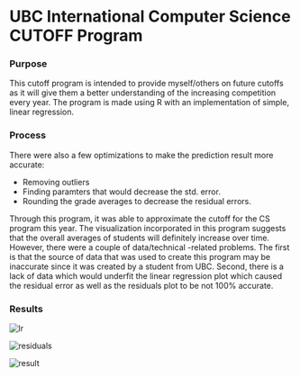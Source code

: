 # UBC International Computer Science CUTOFF Program

<h3>Purpose</h3>

This cutoff program is intended to provide myself/others on future cutoffs as it will give them a better understanding of the increasing competition every year.
The program is made using R with an implementation of simple, linear regression. 


<h3>Process</h3>

There were also a few optimizations to make the prediction result more accurate: 
- Removing outliers 
- Finding paramters that would decrease the std. error.
- Rounding the grade averages to decrease the residual errors.

Through this program, it was able to approximate the cutoff for the CS program this year. The visualization incorporated in this program suggests that the overall averages of students will definitely increase over time.
However, there were a couple of data/technical -related problems. The first is that the source of data that was used to create this program may be inaccurate since it was created by a student from UBC. 
Second, there is a lack of data which would underfit the linear regression plot which caused the residual error as well as the residuals plot to be not 100% accurate.

<h3>Results</h3>

![lr](https://github.com/JohnKang0720/cutoff-program/assets/76849492/470346f6-f230-4dd4-9083-82527b9c9faa)

![residuals](https://github.com/JohnKang0720/cutoff-program/assets/76849492/0de6efa0-a2d0-4e9c-80fa-1a658ece1c56)

![result](https://github.com/JohnKang0720/cutoff-program/assets/76849492/3763fc41-95e1-44f8-b8fd-ab968d8c65eb)
